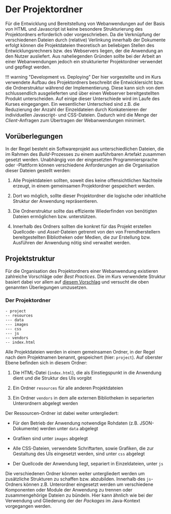 # Der Projektordner

Für die Entwicklung und Bereitstellung von Webanwendungen auf der Basis von HTML und Javascript ist keine besondere Strukturierung des Projektordners erforderlich oder vorgeschrieben. Da die Verknüpfung der verschiedenen Dateien durch (relative) Verlinkung innerhalb der Dokumente erfolgt können die Projektdateien theoretisch an beliebigen Stellen des Entwicklungsrechners bzw. des Webservers liegen, der die Anwendung an den Nutzer ausliefert. Aus naheliegenden Gründen sollte bei der Arbeit an einer Webanwendungen jedoch ein strukturierter Projektordner verwendet und gepflegt werden. 

!!! warning "Development vs. Deploying"
	Der hier vorgestellte und im Kurs verwendete Aufbau des Projektordners beschreibt die Entwicklersicht bzw. die Ordnerstruktur während der Implementierung. Diese kann sich von dem schlussendlich ausgelieferten und über einen Webserver bereitgestellten Produkt unterscheiden. Auf einige dieser Unterschiede wird im Laufe des Kurses eingegangen. Ein wesentlicher Unterschied sind z.B. die Reduzierung der Anzahl der Einzeldateien durch Konkatenieren der individuellen Javascript- und CSS-Dateien. Dadurch wird die Menge der *Client*-Anfragen zum Übertragen der Webanwendungen minimiert.


## Vorüberlegungen
In der Regel besteht ein Softwareprojekt aus unterschiedlichen Dateien, die im Rahmen des *Build*-Prozesses zu einem ausführbaren Artefakt zusammen gesetzt werden. Unabhängig von der eingesetzten Programmiersprache oder -Plattform können verschiedene Anforderungen an die Organisation dieser Dateien gestellt werden:

1. Alle Projektdateien sollten, soweit dies keine offensichtlichen Nachteile erzeugt, in einem gemeinsamen Projektordner gespeichert werden.

2. Dort wo möglich, sollte dieser Projektordner die logische oder inhaltliche Struktur der Anwendung repräsentieren.

3. Die Ordnerstruktur sollte das effiziente Wiederfinden von benötigten Dateien ermöglichen bzw. unterstützen.

4. Innerhalb des Ordners sollten die konkret für das Projekt erstellen Quellcode- und *Asset*-Dateien getrennt von den von Fremdherstellern bereitgestellten Bibliotheken oder Medien, die zur Erstellung bzw. Ausführen der Anwendung nötig sind verwaltet werden.

## Projektstruktur
Für die Organisation des Projektordners einer Webanwendung existieren zahlreiche Vorschläge oder *Best Practices*. Die im Kurs verwendete Struktur basiert dabei vor allem auf [diesem Vorschlag](https://stackoverflow.com/questions/24199004/best-practice-to-organize-javascript-library-css-folder-structure) und versucht die oben genannten Überlegungen umzusetzen.

### Der Projektordner

``` text
- project			
-- resources		
--- data
--- images
--- css
--- js
-- vendors			
-- index.html
```

Alle Projektdateien werden in einem gemeinsamen Ordner, in der Regel nach dem Projektnamen benannt, gespeichert (hier: `project`). Auf oberster Ebene befinden sich in diesem Ordner:

1. Die HTML-Datei (`index.html`), die als Einstiegspunkt in die Anwendung dient und die Struktur des UIs vorgibt

2. Ein Ordner `resources` für alle anderen Projektdateien

3. Ein Ordner `vendors` in dem alle externen Bibliotheken in separierten Unterordnern abgelegt werden

Der Ressourcen-Ordner ist dabei weiter untergliedert:

- Für den Betrieb der Anwendung notwendige Rohdaten (z.B. JSON-Dokumente) werden unter `data` abgelegt

- Grafiken sind unter `images` abgelegt

- Alle CSS-Dateien, verwendete Schriftarten, sowie Grafiken, die zur Gestaltung des UIs eingesetzt werden, sind unter `css` abgelegt

- Der Quellcode der Anwendung liegt, separiert in Einzeldateien, unter `js`

Die verschiedenen Ordner können weiter untergliedert werden um zusätzliche Strukturen zu schaffen bzw. abzubilden. Innerhalb des `js`-Ordners können z.B. Unterordner eingesetzt werden um verschiedene Komponenten oder Module der Anwendung zu trennen oder zusammengehörige Dateien zu bündeln. Hier kann ähnlich wie bei der Verwendung und Gliederung der der *Packages* im Java-Kontext vorgegangen werden.

<div class="mme-quiz-wrapper" data-url="../../quizzes/project-directory.md.quiz"></div>
